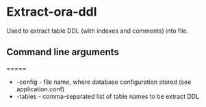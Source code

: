 Extract-ora-ddl
=====

Used to extract table DDL (with indexes and comments) into file.

## Command line arguments
=====

 * -config - file name, where database configuration stored (see application.conf)
 * -tables - comma-separated list of table names to be extract DDL
        
